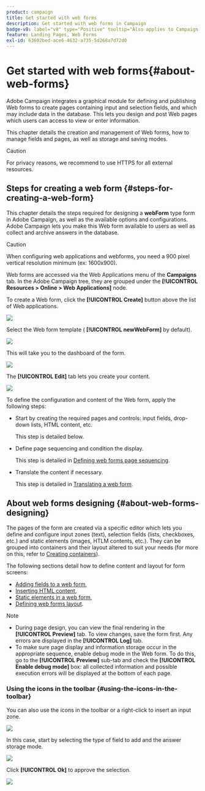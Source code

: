 ```yaml
---
product: campaign
title: Get started with web forms
description: Get started with web forms in Campaign
badge-v8: label="v8" type="Positive" tooltip="Also applies to Campaign v8"
feature: Landing Pages, Web Forms
exl-id: 63602bed-ace6-4632-a735-5d268a7d72d0
---
```

# Get started with web forms{#about-web-forms}

 

Adobe Campaign integrates a graphical module for defining and publishing Web forms to create pages containing input and selection fields, and which may include data in the database. This lets you design and post Web pages which users can access to view or enter information.

This chapter details the creation and management of Web forms, how to manage fields and pages, as well as storage and saving modes.

>[!CAUTION]
>
>For privacy reasons, we recommend to use HTTPS for all external resources.

## Steps for creating a web form {#steps-for-creating-a-web-form}

This chapter details the steps required for designing a **webForm** type form in Adobe Campaign, as well as the available options and configurations. Adobe Campaign lets you make this Web form available to users as well as collect and archive answers in the database.

>[!CAUTION]
>
>When configuring web applications and webforms, you need a 900 pixel vertical resolution minimum (ex: 1600x900).

Web forms are accessed via the Web Applications menu of the **Campaigns** tab. In the Adobe Campaign tree, they are grouped under the **[!UICONTROL Resources > Online > Web Applications]** node.

To create a Web form, click the **[!UICONTROL Create]** button above the list of Web applications.

![](assets/webapp_create_new.png)

Select the Web form template ( **[!UICONTROL newWebForm]** by default).

![](assets/s_ncs_admin_survey_select_template.png)

This will take you to the dashboard of the form. 

![](assets/webapp_empty_dashboard.png)

The **[!UICONTROL Edit]** tab lets you create your content.

![](assets/webapp_edit_tab.png)

To define the configuration and content of the Web form, apply the following steps:

* Start by creating the required pages and controls: input fields, drop-down lists, HTML content, etc.

  This step is detailed below.

* Define page sequencing and condition the display.

  This step is detailed in [Defining web forms page sequencing](defining-web-forms-page-sequencing.md).

* Translate the content if necessary.

  This step is detailed in [Translating a web form](translating-a-web-form.md).

## About web forms designing {#about-web-forms-designing}

The pages of the form are created via a specific editor which lets you define and configure input zones (text), selection fields (lists, checkboxes, etc.) and static elements (images, HTLM contents, etc.). They can be grouped into containers and their layout altered to suit your needs (for more on this, refer to [Creating containers](defining-web-forms-layout.md#creating-containers)).

The following sections detail how to define content and layout for form screens:

* [Adding fields to a web form](adding-fields-to-a-web-form.md),
* [Inserting HTML content](static-elements-in-a-web-form.md#inserting-html-content),
* [Static elements in a web form](static-elements-in-a-web-form.md),
* [Defining web forms layout](defining-web-forms-layout.md).

>[!NOTE]
>
>* During page design, you can view the final rendering in the **[!UICONTROL Preview]** tab. To view changes, save the form first. Any errors are displayed in the **[!UICONTROL Log]** tab.
>* To make sure page display and information storage occur in the appropriate sequence, enable debug mode in the Web form. To do this, go to the **[!UICONTROL Preview]** sub-tab and check the **[!UICONTROL Enable debug mode]** box: all collected information and possible execution errors will be displayed at the bottom of each page.
>

### Using the icons in the toolbar {#using-the-icons-in-the-toolbar}

You can also use the icons in the toolbar or a right-click to insert an input zone. 

![](assets/s_ncs_admin_webform_add_selection.png)

In this case, start by selecting the type of field to add and the answer storage mode.

![](assets/s_ncs_admin_webform_select_storage.png)

Click **[!UICONTROL Ok]** to approve the selection. 

![](assets/s_ncs_admin_webform_confirm_storage.png)
